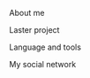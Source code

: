 <img src="https://komarev.com/ghpvc/?username=its16bit&style=flat-square&color=blue" alt=""/>

About me

Laster project

Language and tools

My social network
